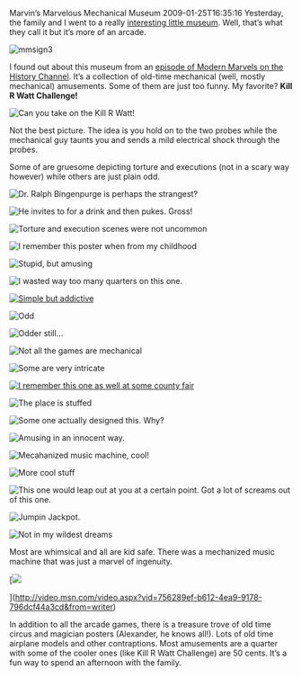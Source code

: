 Marvin’s Marvelous Mechanical Museum
2009-01-25T16:35:16
Yesterday, the family and I went to a really [interesting little museum](http://marvin3m.com/). Well, that’s what they call it but it’s more of an arcade.

![mmsign3](http://mike-ward.net/content/images/blog/MarvinsMarvelousMechanicalMuseum_9E37/mmsign3.jpg)

I found out about this museum from an [episode of Modern Marvels on the History Channel](http://www.pinrepair.com/movies/marvin1.wmv). It’s a collection of old-time mechanical (well, mostly mechanical) amusements. Some of them are just too funny. My favorite? **Kill R Watt Challenge!**

![Can you take on the Kill R Watt!](http://mike-ward.net/content/images/blog/MarvinsMarvelousMechanicalMuseum_9E37/CIMG2619.jpg)

Not the best picture. The idea is you hold on to the two probes while the mechanical guy taunts you and sends a mild electrical shock through the probes.

Some of are gruesome depicting torture and executions (not in a scary way however) while others are just plain odd.

![Dr. Ralph Bingenpurge is perhaps the strangest?](http://mike-ward.net/content/images/blog/MarvinsMarvelousMechanicalMuseum_9E37/CIMG2617.jpg)

![He invites to for a drink and then pukes. Gross!](http://mike-ward.net/content/images/blog/MarvinsMarvelousMechanicalMuseum_9E37/CIMG2630.jpg)

![Torture and execution scenes were not uncommon](http://mike-ward.net/content/images/blog/MarvinsMarvelousMechanicalMuseum_9E37/CIMG2631.jpg)

![I remember this poster when from my childhood](http://mike-ward.net/content/images/blog/MarvinsMarvelousMechanicalMuseum_9E37/CIMG2632.jpg)

![Stupid, but amusing](http://mike-ward.net/content/images/blog/MarvinsMarvelousMechanicalMuseum_9E37/CIMG2633.jpg)

![I wasted way too many quarters on this one.](http://mike-ward.net/content/images/blog/MarvinsMarvelousMechanicalMuseum_9E37/CIMG2634.jpg)

[![Simple but addictive](http://mike-ward.net/content/images/blog/MarvinsMarvelousMechanicalMuseum_9E37/CIMG2635_thumb.jpg)](http://mike-ward.net/content/images/blog/MarvinsMarvelousMechanicalMuseum_9E37/CIMG2635.jpg)

![Odd](http://mike-ward.net/content/images/blog/MarvinsMarvelousMechanicalMuseum_9E37/CIMG2636.jpg)

![Odder still...](http://mike-ward.net/content/images/blog/MarvinsMarvelousMechanicalMuseum_9E37/CIMG2637.jpg)

![Not all the games are mechanical](http://mike-ward.net/content/images/blog/MarvinsMarvelousMechanicalMuseum_9E37/CIMG2638.jpg)

![Some are very intricate](http://mike-ward.net/content/images/blog/MarvinsMarvelousMechanicalMuseum_9E37/CIMG2639.jpg)

[![I remember this one as well at some county fair](http://mike-ward.net/content/images/blog/MarvinsMarvelousMechanicalMuseum_9E37/CIMG2618_thumb.jpg)](http://mike-ward.net/content/images/blog/MarvinsMarvelousMechanicalMuseum_9E37/CIMG2618.jpg)

![The place is stuffed](http://mike-ward.net/content/images/blog/MarvinsMarvelousMechanicalMuseum_9E37/CIMG2620.jpg)

![Some one actually designed this. Why?](http://mike-ward.net/content/images/blog/MarvinsMarvelousMechanicalMuseum_9E37/CIMG2623.jpg)

![Amusing in an innocent way.](http://mike-ward.net/content/images/blog/MarvinsMarvelousMechanicalMuseum_9E37/CIMG2624.jpg)

![Mecahanized music machine, cool!](http://mike-ward.net/content/images/blog/MarvinsMarvelousMechanicalMuseum_9E37/CIMG2625.jpg)

![More cool stuff](http://mike-ward.net/content/images/blog/MarvinsMarvelousMechanicalMuseum_9E37/CIMG2626.jpg)

![This one would leap out at you at a certain point. Got a lot of screams out of this one.](http://mike-ward.net/content/images/blog/MarvinsMarvelousMechanicalMuseum_9E37/CIMG2627.jpg)

![Jumpin Jackpot.](http://mike-ward.net/content/images/blog/MarvinsMarvelousMechanicalMuseum_9E37/CIMG2628.jpg)

![Not in my wildest dreams](http://mike-ward.net/content/images/blog/MarvinsMarvelousMechanicalMuseum_9E37/CIMG2629.jpg)

Most are whimsical and all are kid safe. There was a mechanized music machine that was just a marvel of ingenuity.

[![](http://mike-ward.net/content/images/blog/MarvinsMarvelousMechanicalMuseum_9E37/video1a72c5b3916e.jpg)

](http://video.msn.com/video.aspx?vid=756289ef-b612-4ea9-9178-796dcf44a3cd&from=writer)

In addition to all the arcade games, there is a treasure trove of old time circus and magician posters (Alexander, he knows all!). Lots of old time airplane models and other contraptions. Most amusements are a quarter with some of the cooler ones (like Kill R Watt Challenge) are 50 cents. It’s a fun way to spend an afternoon with the family.
